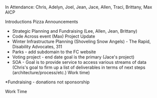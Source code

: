 In Attendance: Chris, Adelyn, Joel, Jean, Jace, Allen, Traci, Brittany, Max AICP

Introductions
Pizza
Announcements
  - Strategic Planning and Fundraising (Lee, Allen, Jean, Brittany)
  - Code Across event (Max)
Project Update
  - Winter Infrastructure Planning (Shoveling Snow Angels) - The Rapid, Disability Advocates, 311
  - Parks - add subdomain to the FC website
  - Voting project - end date goal is the primary (Jace's project)
  - SOA - Goal is to provide service to access various streams of data (Chris's goal to firm up a list of deliverables in terms of next steps (architecture/process/etc.)
Work time)

*Fundraising - donations not sponsorship

Work Time
